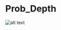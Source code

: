 # Prob_Depth

![alt text](https://github.com/geoeo/Prob_Depth/blob/master/datasets/ipad_small/x_trans.png)

